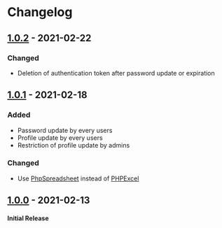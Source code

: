Changelog
===

## [1.0.2] - 2021-02-22
### Changed
* Deletion of authentication token after password update or expiration

## [1.0.1] - 2021-02-18
### Added
* Password update by every users
* Profile update by every users
* Restriction of profile update by admins

### Changed
* Use [PhpSpreadsheet](https://github.com/PHPOffice/PhpSpreadsheet) instead of [PHPExcel](https://github.com/PHPOffice/PHPExcel)

## [1.0.0] - 2021-02-13
#### Initial Release

[1.0.2]: https://github.com/nozomu-y/kleines-mypage/releases/tag/v1.0.2
[1.0.1]: https://github.com/nozomu-y/kleines-mypage/releases/tag/v1.0.1
[1.0.0]: https://github.com/nozomu-y/kleines-mypage/releases/tag/v1.0.0

